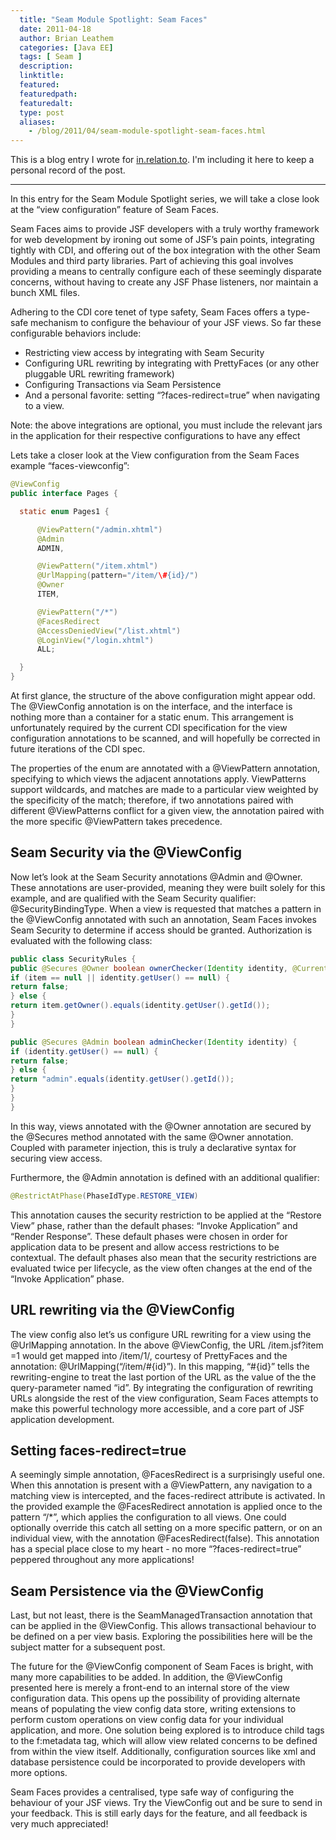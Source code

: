 ```yaml
---
  title: "Seam Module Spotlight: Seam Faces"
  date: 2011-04-18
  author: Brian Leathem
  categories: [Java EE]
  tags: [ Seam ]
  description:
  linktitle:
  featured:
  featuredpath:
  featuredalt:
  type: post
  aliases:
    - /blog/2011/04/seam-module-spotlight-seam-faces.html
---
```


This is a blog entry I wrote for <a href="http://in.relation.to/Bloggers/SeamFaces301FinalReleaseAndFacesModuleSpotlight">in.relation.to</a>.  I'm including it here to keep a personal record of the post.

----

In this entry for the Seam Module Spotlight series, we will take a close look at the “view configuration” feature of Seam Faces.

Seam Faces aims to provide JSF developers with a truly worthy framework for web development by ironing out some of JSF’s pain points, integrating tightly with CDI, and offering out of the box integration with the other Seam Modules and third party libraries.  Part of achieving this goal involves providing a means to centrally configure each of these seemingly disparate concerns, without having to create any JSF Phase listeners, nor maintain a bunch XML files.

Adhering to the CDI core tenet of type safety, Seam Faces offers a type-safe mechanism to configure the behaviour of your JSF views.  So far these configurable behaviors include:

* Restricting view access by integrating with Seam Security
* Configuring URL rewriting by integrating with PrettyFaces (or any other pluggable URL rewriting framework)
* Configuring Transactions via Seam Persistence
* And a personal favorite: setting “?faces-redirect=true” when navigating to a view.

Note: the above integrations are optional, you must include the relevant jars in the application for their respective configurations to have any effect

Lets take a closer look at the View configuration from the Seam Faces example “faces-viewconfig”:

```java
@ViewConfig
public interface Pages {

  static enum Pages1 {

      @ViewPattern("/admin.xhtml")
      @Admin
      ADMIN,

      @ViewPattern("/item.xhtml")
      @UrlMapping(pattern="/item/\#{id}/")
      @Owner
      ITEM,

      @ViewPattern("/*")
      @FacesRedirect
      @AccessDeniedView("/list.xhtml")
      @LoginView("/login.xhtml")
      ALL;

  }
}
```

At first glance, the structure of the above configuration might appear odd.  The @ViewConfig annotation is on the interface, and the interface is nothing more than a container for a static enum.  This arrangement is unfortunately required by the current CDI specification for the view configuration annotations to be scanned, and will hopefully be corrected in future iterations of the CDI spec.

The properties of the enum are annotated with a @ViewPattern annotation, specifying to which views the adjacent annotations apply.  ViewPatterns support wildcards, and matches are made to a particular view weighted by the specificity of the match; therefore, if two annotations paired with different @ViewPatterns conflict for a given view, the annotation paired with the more specific @ViewPattern takes precedence.

## Seam Security via the @ViewConfig

Now let’s look at the Seam Security annotations @Admin and @Owner.  These annotations are user-provided, meaning they were built solely for this example, and are qualified with the Seam Security qualifier: @SecurityBindingType.  When a view is requested that matches a pattern in the @ViewConfig annotated with such an annotation, Seam Faces invokes Seam Security to determine if access should be granted. Authorization is evaluated with the following class:

```java
public class SecurityRules {
public @Secures @Owner boolean ownerChecker(Identity identity, @Current Item item) {
if (item == null || identity.getUser() == null) {
return false;
} else {
return item.getOwner().equals(identity.getUser().getId());
}
}

public @Secures @Admin boolean adminChecker(Identity identity) {
if (identity.getUser() == null) {
return false;
} else {
return "admin".equals(identity.getUser().getId());
}
}
}
```

In this way, views annotated with the @Owner annotation are secured by the @Secures method annotated with the same @Owner annotation.  Coupled with parameter injection, this is truly a declarative syntax for securing view access.

Furthermore, the @Admin annotation is defined with an additional qualifier:

```java
@RestrictAtPhase(PhaseIdType.RESTORE_VIEW)
```

This annotation causes the security restriction to be applied at the “Restore View” phase, rather than the default phases: “Invoke Application” and “Render Response”.  These default phases were chosen in order for application data to be present and allow access restrictions to be contextual.  The default phases also mean that the security restrictions are evaluated twice per lifecycle, as the view often changes at the end of the “Invoke Application” phase.

## URL rewriting via the @ViewConfig

The view config also let’s us configure URL rewriting for a view using the @UrlMapping annotation.  In the above @ViewConfig, the URL /item.jsf?item =1 would get mapped into /item/1/, courtesy of PrettyFaces and the annotation: @UrlMapping(“/item/\#{id}”).  In this mapping, “\#{id}” tells the rewriting-engine to treat the last portion of the URL as the value of the the query-parameter named “id”.  By integrating the configuration of rewriting URLs alongside the rest of the view configuration, Seam Faces attempts to make this powerful technology more accessible, and a core part of JSF application development.

## Setting faces-redirect=true

A seemingly simple annotation, @FacesRedirect is a surprisingly useful one.  When this annotation is present with a @ViewPattern, any navigation to a matching view is intercepted, and the faces-redirect attribute is activated.  In the provided example the @FacesRedirect annotation is applied once to the pattern “/*”, which applies the configuration to all views.  One could optionally override this catch all setting on a more specific pattern, or on an individual view, with the annotation @FacesRedirect(false).  This annotation has a special place close to my heart - no more “?faces-redirect=true” peppered throughout any more applications!

## Seam Persistence via the @ViewConfig

Last, but not least, there is the SeamManagedTransaction annotation that can be applied in the @ViewConfig.  This allows transactional behaviour to be defined on a per view basis.  Exploring the possibilities here will be the subject matter for a subsequent post.

The future for the @ViewConfig component of Seam Faces is bright, with many more capabilities to be added.  In addition, the @ViewConfig presented here is merely a front-end to an internal store of the view configuration data.  This opens up the possibility of providing alternate means of populating the view config data store, writing extensions to perform custom operations on view config data for your individual application, and more.  One solution being explored is to introduce child tags to the f:metadata tag, which will allow view related concerns to be defined from within the view itself.  Additionally, configuration sources like xml and database persistence could be incorporated to provide developers with more options.

Seam Faces provides a centralised, type safe way of configuring the behaviour of your JSF views.  Try the ViewConfig  out and be sure to send in your feedback.  This is still early days for the feature, and all feedback is very much appreciated!
